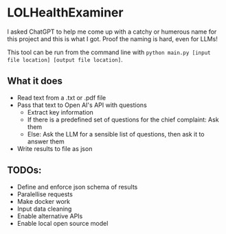 # LOLHealthExaminer

I asked ChatGPT to help me come up with a catchy or humerous name for this project and this is what I got. Proof the naming is hard, even for LLMs!

This tool can be run from the command line with `python main.py [input file location] [output file location]`.

## What it does

- Read text from a .txt or .pdf file
- Pass that text to Open AI's API with questions
  - Extract key information
  - If there is a predefined set of questions for the chief complaint: Ask them
  - Else: Ask the LLM for a sensible list of questions, then ask it to answer them
- Write results to file as json

## TODOs:

- Define and enforce json schema of results
- Paralellise requests
- Make docker work
- Input data cleaning
- Enable alternative APIs
- Enable local open source model
